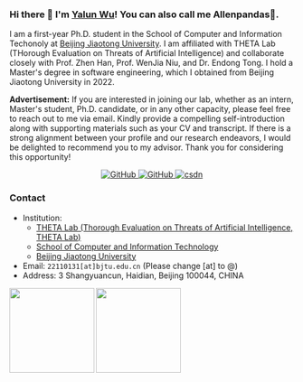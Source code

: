 ### Hi there 👋 I'm [Yalun Wu](https://github.com/Allenpandas)! You can also call me Allenpandas🐼.

I am a first-year Ph.D. student in the School of Computer and Information Techonoly at [Beijing Jiaotong University](https://en.bjtu.edu.cn/). I am affiliated with THETA Lab (THorough Evaluation on Threats of Artificial Intelligence) and collaborate closely with Prof. Zhen Han, Prof. WenJia Niu, and Dr. Endong Tong. I hold a Master's degree in software engineering, which I obtained from Beijing Jiaotong University in 2022. 
<!--During my postgraduate studies, I had the privilege of working under the guidance of Dr. Endong Tong, exploring topics related to reinforcement learning and Webshell detection. My primary research interests lie at the intersection of artificial intelligence and security, with a specific focus on reinforcement learning security and privacy protection. I am particularly intrigued by uncovering vulnerabilities within machine learning systems and developing robust alternatives to mitigate potential risks.-->


**Advertisement:** If you are interested in joining our lab, whether as an intern, Master's student, Ph.D. candidate, or in any other capacity, please feel free to reach out to me via email. Kindly provide a compelling self-introduction along with supporting materials such as your CV and transcript. If there is a strong alignment between your profile and our research endeavors, I would be delighted to recommend you to my advisor. Thank you for considering this opportunity!


<p align="center">
  <!--<a href="https://twitter.com/KyonHuang" target="_blank"><img src="https://img.shields.io/twitter/follow/KyonHuang.svg?style=social" alt="Twitter">
  </a>-->
  <a href="https://github.com/Allenpandas?tab=followers" target="_blank"><img src="https://img.shields.io/github/followers/Allenpandas.svg?label=Follow%20@Allenpandas&style=social" alt="GitHub">
  </a>
    <!--github-->
  <a href="https://github.com/Allenpandas" target="_blank"><img src="https://img.shields.io/github/stars/Allenpandas.svg?style=social" alt="GitHub">
  </a>
  <!--google scholar-->
 <!-- <a href="https://scholar.google.com/citations?user=mhpkWSYAAAAJ" target="_blank"><img src="https://img.shields.io/badge/dynamic/json?label=Paper Citations&query=total_citations&url=https://cse.bth.se/~fer/googlescholar-api/googlescholar.php?user=BF5dco0AAAAJ&logo=googlescholar&style=social" alt="Google Scholar">
  </a>-->
  <!--csdn-->
  <a href="https://blog.csdn.net/m0_38068876" target="_blank">
    <img src="https://img.shields.io/badge/csdn-CSDN-brightgreen.svg?style=social" alt="csdn"></a>
</p>

<!--### Education

- Sep. 2022 - up to now
  School of Computer and Information Technology, **[Beijing Jiaotong University](http://en.bjtu.edu.cn/)**
  **Ph.D** in Cyberspace Security; Research advisors: Prof.Zhen Han, Prof.Wenjia Niu.
  
- Sep. 2020 - Jun. 2022
  School of Computer and Information Technology, **[Beijing Jiaotong University](http://en.bjtu.edu.cn/)**
  **M.Sc** in Software Engineering; Research advisors: Prof.Wenjia Niu and Dr.Endong Tong.

### Talking

- **[ICICS2021](https://dblp1.uni-trier.de/db/conf/icics/index.html)**: Improving Convolutional Neural Network-Based Webshell Detection Through Reinforcement Learning.

### Publications

**Papers [[DBLP](https://dblp.uni-trier.de/pid/301/9788.html)] [[Google Scholar](https://scholar.google.com/citations?user=BF5dco0AAAAJ&hl=zh-CN)] [[ORCID](https://orcid.org/0000-0002-0891-1904)] [[Github](https://github.com/Allenpandas)]**

- **Yalun Wu**, Minglu Song, et al. Improving convolutional neural network-based webshell detection through reinforcement learning.
- Shuang Zhao, **Yalun Wu**, et al. Blockchain-based decentralized federated learning: A secure and privacy-preserving system.
-->
### Contact
- Institution: 
  - [THETA Lab (Thorough Evaluation on Threats of Artificial Intelligence, THETA Lab)](http://jxd308.cn/) 
  - [School of Computer and Information Technology](http://en.scit.bjtu.edu.cn/)
  - [Beijing Jiaotong University](http://en.bjtu.edu.cn/)
- Email: `22110131[at]bjtu.edu.cn` (Please change [at] to @)
- Address: 3 Shangyuancun, Haidian, Beijing 100044, CHINA



<a href="https://github.com/Allenpandas/github-readme-stats">
  <img align="left" height="150px" src="https://github-readme-stats.vercel.app/api?username=Allenpandas&repo=github-readme-stats&hide=contribs" />
</a>
<a href="https://github.com/Allenpandas/convoychat">
  <img align="left" height="150px" src="https://github-readme-stats.vercel.app/api/top-langs/?username=Allenpandas&layout=compact" />
</a>

